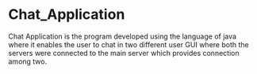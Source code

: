 # Chat_Application
Chat Application is the program developed using the language of java where it enables the user to chat in two different user GUI where both the servers were connected to the main server which provides connection among two.
